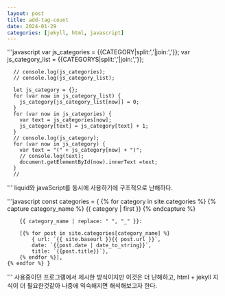 ```yaml
---
layout: post
title: add-tag-count
date: 2024-01-29
categories: [jekyll, html, javascript]
---
```


'''javascript
var js_categories = {{CATEGORY|split:','|join:','}};
var js_category_list = {{CATEGORYS|split:','|join:','}};

      // console.log(js_categories);
      // console.log(js_category_list);

      let js_category = {};
      for (var now in js_category_list) {
        js_category[js_category_list[now]] = 0;
      }
      for (var now in js_categories) {
        var text = js_categories[now];
        js_category[text] = js_category[text] + 1;
      }
      // console.log(js_category);
      for (var now in js_category) {
        var text = "(" + js_category[now] + ")";
        // console.log(text);
        document.getElementById(now).innerText =text;
      }
      //

'''
liquid와 javaScript를 동시에 사용하기에 구조적으로 난해하다.

'''javascript
const categories = {
{% for category in site.categories %}
{% capture category_name %}
{{ category | first }}
{% endcapture %}

        {{ category_name | replace: " ", "_" }}:

        [{% for post in site.categories[category_name] %}
            { url: `{{ site.baseurl }}{{ post.url }}`,
            date: `{{post.date | date_to_string}}`,
            title: `{{post.title}}`},
        {% endfor %}],
    {% endfor %} }

'''
사용중이던 프로그램에서 제시한 방식이지만 이것은 더 난해하고, html + jekyll 지식이 더 필요한것같아 나중에 익숙해지면 해석해보고자 한다.

